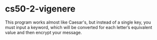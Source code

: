# cs50-2-vigenere
This program works almost like Caesar's, but instead of a single key, you must input a keyword, which will be converted for each letter’s equivalent value and then encrypt your message.
